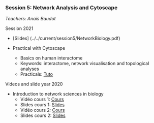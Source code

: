 ### Session 5: Network Analysis and Cytoscape

*Teachers: Anaïs Baudot*

Session 2021
- [Slides] (../../current/session5/NetworkBiology.pdf)

- Practical with Cytoscape
    - Basics on human interactome
    - Keywords: interactome, network visualisation and topological analyses
    - Practicals: [Tuto](../../2020/session3/TPCytoscape.pdf)


Videos and slide year 2020

- Introduction to network sciences in biology
    - Vidéo cours 1: [Cours](https://www.youtube.com/watch?v=Khv0tK6RGew&feature=youtu.be)
    - Slides cours 1: [Slides](../../2020/session3/Cours1_DUBii_M6_Networks.pdf)
    - Vidéo cours 2: [Cours](https://www.youtube.com/watch?v=V5jizup7TDo&feature=youtu.be)
    - Slides cours 2: [Slides](../../2020/session3/Cours2_DUBii_M6_Networks.pdf)

